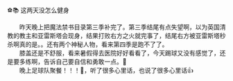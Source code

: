 ⚽️📚 这两天没怎么健身

<!-- more -->

&emsp;&emsp;昨天晚上把魔法禁书目录第三季补完了。第三季结尾有点失望啊，以为英国清教的教主和亚雷斯塔会现身，结果打败右方之火就完事了，结尾右方被亚雷斯塔秒杀啊真的是。。还有两个神秘人物，看来第四季是跑不了了。  
&emsp;&emsp;膝盖还是不舒服，看来暑假得去医院好好看看了，今天踢球又没有感觉了，还是要多练啊，告诉自己要自信和勇敢一点。🤨  
&emsp;&emsp;晚上足球队聚餐！！！🥘，听了很多心里话，也说了很多心里话👍